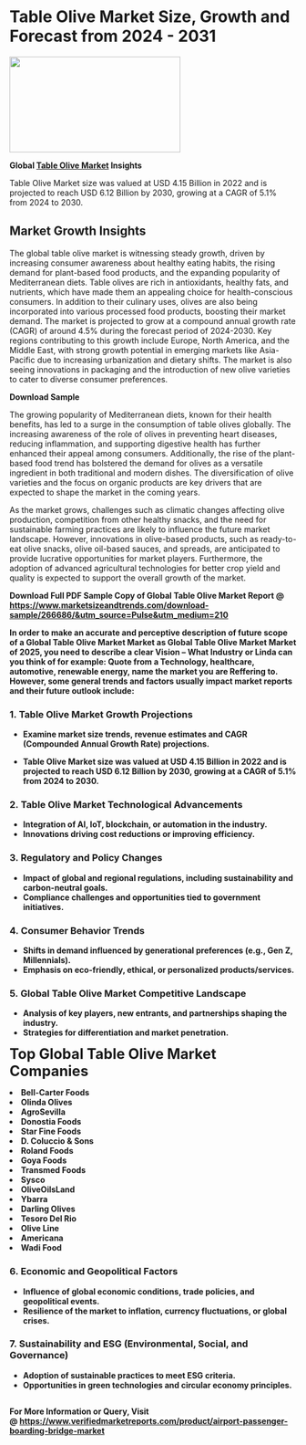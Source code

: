<H1>Table Olive Market Size, Growth and Forecast from 2024 - 2031</H1><img class="aligncenter size-medium wp-image-584254" src="https://thirdeyenews.in/wp-content/uploads/2024/09/Global-Market-Research-300x168.jpeg" alt="" width="300" height="168" /><p><strong>Global&nbsp;<a href="https://www.marketsizeandtrends.com/download-sample/266686/&amp;utm_source=Pulse&amp;utm_medium=210">Table Olive Market</a> Insights</strong></p><p>Table Olive Market size was valued at USD 4.15 Billion in 2022 and is projected to reach USD 6.12 Billion by 2030, growing at a CAGR of 5.1% from 2024 to 2030.</p><p><h2>Market Growth Insights</h2> <p>The global table olive market is witnessing steady growth, driven by increasing consumer awareness about healthy eating habits, the rising demand for plant-based food products, and the expanding popularity of Mediterranean diets. Table olives are rich in antioxidants, healthy fats, and nutrients, which have made them an appealing choice for health-conscious consumers. In addition to their culinary uses, olives are also being incorporated into various processed food products, boosting their market demand. The market is projected to grow at a compound annual growth rate (CAGR) of around 4.5% during the forecast period of 2024-2030. Key regions contributing to this growth include Europe, North America, and the Middle East, with strong growth potential in emerging markets like Asia-Pacific due to increasing urbanization and dietary shifts. The market is also seeing innovations in packaging and the introduction of new olive varieties to cater to diverse consumer preferences.</p> <p><strong>Download Sample</strong></p> <p>The growing popularity of Mediterranean diets, known for their health benefits, has led to a surge in the consumption of table olives globally. The increasing awareness of the role of olives in preventing heart diseases, reducing inflammation, and supporting digestive health has further enhanced their appeal among consumers. Additionally, the rise of the plant-based food trend has bolstered the demand for olives as a versatile ingredient in both traditional and modern dishes. The diversification of olive varieties and the focus on organic products are key drivers that are expected to shape the market in the coming years.</p> <p>As the market grows, challenges such as climatic changes affecting olive production, competition from other healthy snacks, and the need for sustainable farming practices are likely to influence the future market landscape. However, innovations in olive-based products, such as ready-to-eat olive snacks, olive oil-based sauces, and spreads, are anticipated to provide lucrative opportunities for market players. Furthermore, the adoption of advanced agricultural technologies for better crop yield and quality is expected to support the overall growth of the market.</p> <p><strong></p><p><span class=""><strong>Download Full PDF Sample Copy of Global Table Olive Market Report</strong> @ <a href="https://www.marketsizeandtrends.com/download-sample/266686/&amp;utm_source=Pulse&amp;utm_medium=210" target="_blank">https://www.marketsizeandtrends.com/download-sample/266686/&amp;utm_source=Pulse&amp;utm_medium=210</a></span></p><p>In order to make an accurate and perceptive description of future scope of a Global&nbsp;Table Olive Market Market as Global&nbsp;Table Olive Market Market of 2025, you need to describe a clear Vision &ndash; What Industry or Linda can you think of for example: Quote from a Technology, healthcare, automotive, renewable energy, name the market you are Reffering to. However, some general trends and factors usually impact market reports and their future outlook include:</p><h3>1.&nbsp;<strong>Table Olive Market Growth Projections</strong></h3><ul><li>Examine market size trends, revenue estimates and CAGR (Compounded Annual Growth Rate) projections.</li><li><p>Table Olive Market size was valued at USD 4.15 Billion in 2022 and is projected to reach USD 6.12 Billion by 2030, growing at a CAGR of 5.1% from 2024 to 2030.</p></li></ul><h3>2.&nbsp;<strong>Table Olive Market Technological Advancements</strong></h3><ul><li>Integration of AI, IoT, blockchain, or automation in the industry.</li><li>Innovations driving cost reductions or improving efficiency.</li></ul><h3>3.&nbsp;<strong>Regulatory and Policy Changes</strong></h3><ul><li>Impact of global and regional regulations, including sustainability and carbon-neutral goals.</li><li>Compliance challenges and opportunities tied to government initiatives.</li></ul><h3>4.&nbsp;<strong>Consumer Behavior Trends</strong></h3><ul><li>Shifts in demand influenced by generational preferences (e.g., Gen Z, Millennials).</li><li>Emphasis on eco-friendly, ethical, or personalized products/services.</li></ul><h3>5.&nbsp;<strong>Global Table Olive Market Competitive Landscape</strong></h3><ul><li>Analysis of key players, new entrants, and partnerships shaping the industry.</li><li>Strategies for differentiation and market penetration.</li></ul><p data-pm-slice="1 1 []"><span style="color: inherit; font-family: inherit; font-size: 25px;">Top Global Table Olive Market Companies</span></p><div class="" data-test-id=""><p><li>Bell-Carter Foods</li><li> Olinda Olives</li><li> AgroSevilla</li><li> Donostia Foods</li><li> Star Fine Foods</li><li> D. Coluccio & Sons</li><li> Roland Foods</li><li> Goya Foods</li><li> Transmed Foods</li><li> Sysco</li><li> OliveOilsLand</li><li> Ybarra</li><li> Darling Olives</li><li> Tesoro Del Rio</li><li> Olive Line</li><li> Americana</li><li> Wadi Food</li></p></div><h3>6.&nbsp;<strong>Economic and Geopolitical Factors</strong></h3><ul><li>Influence of global economic conditions, trade policies, and geopolitical events.</li><li>Resilience of the market to inflation, currency fluctuations, or global crises.</li></ul><h3>7.&nbsp;<strong>Sustainability and ESG (Environmental, Social, and Governance)</strong></h3><ul><li>Adoption of sustainable practices to meet ESG criteria.</li><li>Opportunities in green technologies and circular economy principles.</li></ul><h2><strong style="font-size: 14px;">For More Information or Query, Visit @&nbsp;</strong><a style="background-color: #ffffff; font-size: 14px;" href="https://www.marketsizeandtrends.com/report/table-olive-market/" target="_blank">https://www.verifiedmarketreports.com/product/airport-passenger-boarding-bridge-market</a></h2>
